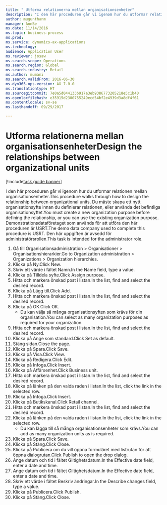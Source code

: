 ```yaml
--- 
title: " Utforma relationerna mellan organisationsenheter"
description: "I den här proceduren går vi igenom hur du utformar relationen mellan organisationsenheter."
author: mugunthanm
manager: AnnBe
ms.date: 11/14/2016
ms.topic: business-process
ms.prod: 
ms.service: dynamics-ax-applications
ms.technology: 
audience: Application User
ms.reviewer: josaw
ms.search.scope: Operations
ms.search.region: Global
ms.search.industry: Retail
ms.author: mumani
ms.search.validFrom: 2016-06-30
ms.dyn365.ops.version: AX 7.0.0
ms.translationtype: HT
ms.sourcegitcommit: 7e0a5d044133b917a3eb9386773205218e5c1b40
ms.openlocfilehash: e35915d2300755249ecd54bf2e4939d3a8df4f61
ms.contentlocale: sv-se
ms.lasthandoff: 09/29/2017

---
```

# <a name="design-the-relationships-between-organizational-units"></a><span data-ttu-id="79f22-103"> Utforma relationerna mellan organisationsenheter</span><span class="sxs-lookup"><span data-stu-id="79f22-103">Design the relationships between organizational units</span></span>

[!include[task guide banner](../includes/task-guide-banner.md)]

<span data-ttu-id="79f22-104">I den här proceduren går vi igenom hur du utformar relationen mellan organisationsenheter.</span><span class="sxs-lookup"><span data-stu-id="79f22-104">This procedure walks through how to design the relationship between organizational units.</span></span> <span data-ttu-id="79f22-105">Du måste skapa ett nytt organisationsyfte innan du definierar relationen, eller använda det befintliga organisationsyftet.</span><span class="sxs-lookup"><span data-stu-id="79f22-105">You must create a new organization purpose before defining the relationship, or you can use the existing organization purpose.</span></span> <span data-ttu-id="79f22-106">Demonstrationsdataföretaget som används för att utföra den här proceduren är USRT.</span><span class="sxs-lookup"><span data-stu-id="79f22-106">The demo data company used to complete this procedure is USRT.</span></span> <span data-ttu-id="79f22-107">Den här uppgiften är avsedd för administratörsrollen.</span><span class="sxs-lookup"><span data-stu-id="79f22-107">This task is intended for the administrator role.</span></span>

1. <span data-ttu-id="79f22-108">Gå till Organisationsadministration > Organisationer > Organisationshierarkier.</span><span class="sxs-lookup"><span data-stu-id="79f22-108">Go to Organization administration > Organizations > Organization hierarchies.</span></span>
2. <span data-ttu-id="79f22-109">Klicka på Ny.</span><span class="sxs-lookup"><span data-stu-id="79f22-109">Click New.</span></span>
3. <span data-ttu-id="79f22-110">Skriv ett värde i fältet Namn.</span><span class="sxs-lookup"><span data-stu-id="79f22-110">In the Name field, type a value.</span></span>
4. <span data-ttu-id="79f22-111">Klicka på Tilldela syfte.</span><span class="sxs-lookup"><span data-stu-id="79f22-111">Click Assign purpose.</span></span>
5. <span data-ttu-id="79f22-112">Hitta och markera önskad post i listan.</span><span class="sxs-lookup"><span data-stu-id="79f22-112">In the list, find and select the desired record.</span></span>
6. <span data-ttu-id="79f22-113">Klicka på Lägg till.</span><span class="sxs-lookup"><span data-stu-id="79f22-113">Click Add.</span></span>
7. <span data-ttu-id="79f22-114">Hitta och markera önskad post i listan.</span><span class="sxs-lookup"><span data-stu-id="79f22-114">In the list, find and select the desired record.</span></span>
8. <span data-ttu-id="79f22-115">Klicka på OK.</span><span class="sxs-lookup"><span data-stu-id="79f22-115">Click OK.</span></span>
    * <span data-ttu-id="79f22-116">Du kan välja så många organisationsyften som krävs för din organisation.</span><span class="sxs-lookup"><span data-stu-id="79f22-116">You can select as many organization purposes as required for your organization.</span></span>  
9. <span data-ttu-id="79f22-117">Hitta och markera önskad post i listan.</span><span class="sxs-lookup"><span data-stu-id="79f22-117">In the list, find and select the desired record.</span></span>
10. <span data-ttu-id="79f22-118">Klicka på Ange som standard.</span><span class="sxs-lookup"><span data-stu-id="79f22-118">Click Set as default.</span></span>
11. <span data-ttu-id="79f22-119">Stäng sidan.</span><span class="sxs-lookup"><span data-stu-id="79f22-119">Close the page.</span></span>
12. <span data-ttu-id="79f22-120">Klicka på Spara.</span><span class="sxs-lookup"><span data-stu-id="79f22-120">Click Save.</span></span>
13. <span data-ttu-id="79f22-121">Klicka på Visa.</span><span class="sxs-lookup"><span data-stu-id="79f22-121">Click View.</span></span>
14. <span data-ttu-id="79f22-122">Klicka på Redigera.</span><span class="sxs-lookup"><span data-stu-id="79f22-122">Click Edit.</span></span>
15. <span data-ttu-id="79f22-123">Klicka på Infoga.</span><span class="sxs-lookup"><span data-stu-id="79f22-123">Click Insert.</span></span>
16. <span data-ttu-id="79f22-124">Klicka på Affärsenhet.</span><span class="sxs-lookup"><span data-stu-id="79f22-124">Click Business unit.</span></span>
17. <span data-ttu-id="79f22-125">Hitta och markera önskad post i listan.</span><span class="sxs-lookup"><span data-stu-id="79f22-125">In the list, find and select the desired record.</span></span>
18. <span data-ttu-id="79f22-126">Klicka på länken på den valda raden i listan.</span><span class="sxs-lookup"><span data-stu-id="79f22-126">In the list, click the link in the selected row.</span></span>
19. <span data-ttu-id="79f22-127">Klicka på Infoga.</span><span class="sxs-lookup"><span data-stu-id="79f22-127">Click Insert.</span></span>
20. <span data-ttu-id="79f22-128">Klicka på Butikskanal.</span><span class="sxs-lookup"><span data-stu-id="79f22-128">Click Retail channel.</span></span>
21. <span data-ttu-id="79f22-129">Hitta och markera önskad post i listan.</span><span class="sxs-lookup"><span data-stu-id="79f22-129">In the list, find and select the desired record.</span></span>
22. <span data-ttu-id="79f22-130">Klicka på länken på den valda raden i listan.</span><span class="sxs-lookup"><span data-stu-id="79f22-130">In the list, click the link in the selected row.</span></span>
    * <span data-ttu-id="79f22-131">Du kan lägga till så många organisationsenheter som krävs.</span><span class="sxs-lookup"><span data-stu-id="79f22-131">You can add as many organization units as is required.</span></span>  
23. <span data-ttu-id="79f22-132">Klicka på Spara.</span><span class="sxs-lookup"><span data-stu-id="79f22-132">Click Save.</span></span>
24. <span data-ttu-id="79f22-133">Klicka på Stäng.</span><span class="sxs-lookup"><span data-stu-id="79f22-133">Click Close.</span></span>
25. <span data-ttu-id="79f22-134">Klicka på Publicera om du vill öppna formuläret med listrutan för att öppna dialogrutan.</span><span class="sxs-lookup"><span data-stu-id="79f22-134">Click Publish to open the drop dialog.</span></span>
26. <span data-ttu-id="79f22-135">Ange datum och tid i fältet Giltighetsdatum.</span><span class="sxs-lookup"><span data-stu-id="79f22-135">In the Effective date field, enter a date and time.</span></span>
27. <span data-ttu-id="79f22-136">Ange datum och tid i fältet Giltighetsdatum.</span><span class="sxs-lookup"><span data-stu-id="79f22-136">In the Effective date field, enter a date and time.</span></span>
28. <span data-ttu-id="79f22-137">Skriv ett värde i fältet Beskriv ändringar.</span><span class="sxs-lookup"><span data-stu-id="79f22-137">In the Describe changes field, type a value.</span></span>
29. <span data-ttu-id="79f22-138">Klicka på Publicera.</span><span class="sxs-lookup"><span data-stu-id="79f22-138">Click Publish.</span></span>
30. <span data-ttu-id="79f22-139">Klicka på Stäng.</span><span class="sxs-lookup"><span data-stu-id="79f22-139">Click Close.</span></span>


